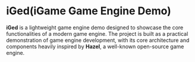 # iGed(iGame Game Engine Demo)

**iGed** is a lightweight game engine demo designed to showcase the core functionalities of a modern game engine. The
project is built as a practical demonstration of game engine development, with its core architecture and components
heavily inspired by **Hazel**, a well-known open-source game engine.

